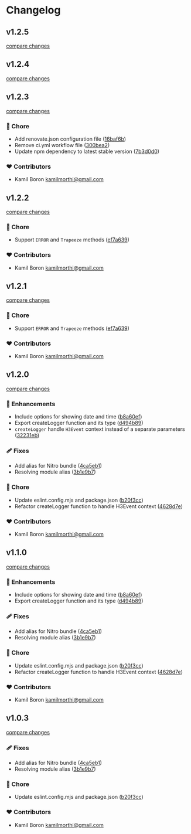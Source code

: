 # Changelog


## v1.2.5

[compare changes](https://github.com/xmorthi/nuxt-utils/compare/v1.2.4...v1.2.5)

## v1.2.4

[compare changes](https://github.com/xmorthi/nuxt-utils/compare/v1.2.3...v1.2.4)

## v1.2.3

[compare changes](https://github.com/xmorthi/nuxt-utils/compare/v1.2.2...v1.2.3)

### 🏡 Chore

- Add renovate.json configuration file ([16baf6b](https://github.com/xmorthi/nuxt-utils/commit/16baf6b))
- Remove ci.yml workflow file ([300bea2](https://github.com/xmorthi/nuxt-utils/commit/300bea2))
- Update npm dependency to latest stable version ([7b3d0d0](https://github.com/xmorthi/nuxt-utils/commit/7b3d0d0))

### ❤️ Contributors

- Kamil Boron <kamilmorthi@gmail.com>

## v1.2.2

[compare changes](https://github.com/xmorthi/nuxt-utils/compare/v1.2.0...v1.2.2)

### 🏡 Chore

- Support `ERROR` and `Trapeeze` methods ([ef7a639](https://github.com/xmorthi/nuxt-utils/commit/ef7a639))

### ❤️ Contributors

- Kamil Boron <kamilmorthi@gmail.com>

## v1.2.1

[compare changes](https://github.com/xmorthi/nuxt-utils/compare/v1.2.0...v1.2.1)

### 🏡 Chore

- Support `ERROR` and `Trapeeze` methods ([ef7a639](https://github.com/xmorthi/nuxt-utils/commit/ef7a639))

### ❤️ Contributors

- Kamil Boron <kamilmorthi@gmail.com>

## v1.2.0

[compare changes](https://github.com/xmorthi/nuxt-utils/compare/v1.0.0...v1.2.0)

### 🚀 Enhancements

- Include options for showing date and time ([b8a60ef](https://github.com/xmorthi/nuxt-utils/commit/b8a60ef))
- Export createLogger function and its type ([d494b89](https://github.com/xmorthi/nuxt-utils/commit/d494b89))
- `createLogger` handle `H3Event` context instead of a separate parameters ([32231eb](https://github.com/xmorthi/nuxt-utils/commit/32231eb))

### 🩹 Fixes

- Add alias for Nitro bundle ([4ca5eb1](https://github.com/xmorthi/nuxt-utils/commit/4ca5eb1))
- Resolving module alias ([3b1e9b7](https://github.com/xmorthi/nuxt-utils/commit/3b1e9b7))

### 🏡 Chore

- Update eslint.config.mjs and package.json ([b20f3cc](https://github.com/xmorthi/nuxt-utils/commit/b20f3cc))
- Refactor createLogger function to handle H3Event context ([4628d7e](https://github.com/xmorthi/nuxt-utils/commit/4628d7e))

### ❤️ Contributors

- Kamil Boron <kamilmorthi@gmail.com>

## v1.1.0

[compare changes](https://github.com/xmorthi/nuxt-utils/compare/v1.0.0...v1.1.0)

### 🚀 Enhancements

- Include options for showing date and time ([b8a60ef](https://github.com/xmorthi/nuxt-utils/commit/b8a60ef))
- Export createLogger function and its type ([d494b89](https://github.com/xmorthi/nuxt-utils/commit/d494b89))

### 🩹 Fixes

- Add alias for Nitro bundle ([4ca5eb1](https://github.com/xmorthi/nuxt-utils/commit/4ca5eb1))
- Resolving module alias ([3b1e9b7](https://github.com/xmorthi/nuxt-utils/commit/3b1e9b7))

### 🏡 Chore

- Update eslint.config.mjs and package.json ([b20f3cc](https://github.com/xmorthi/nuxt-utils/commit/b20f3cc))
- Refactor createLogger function to handle H3Event context ([4628d7e](https://github.com/xmorthi/nuxt-utils/commit/4628d7e))

### ❤️ Contributors

- Kamil Boron <kamilmorthi@gmail.com>

## v1.0.3

[compare changes](https://github.com/xmorthi/nuxt-utils/compare/v1.0.0...v1.0.3)

### 🩹 Fixes

- Add alias for Nitro bundle ([4ca5eb1](https://github.com/xmorthi/nuxt-utils/commit/4ca5eb1))
- Resolving module alias ([3b1e9b7](https://github.com/xmorthi/nuxt-utils/commit/3b1e9b7))

### 🏡 Chore

- Update eslint.config.mjs and package.json ([b20f3cc](https://github.com/xmorthi/nuxt-utils/commit/b20f3cc))

### ❤️ Contributors

- Kamil Boron <kamilmorthi@gmail.com>

